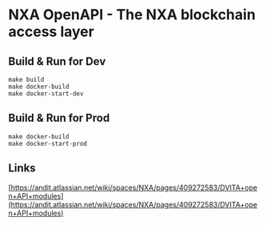 NXA OpenAPI - The NXA blockchain access layer
=============================================

Build & Run for Dev
-------------------

    make build
    make docker-build
    make docker-start-dev


Build & Run for Prod
--------------------

    make docker-build
    make docker-start-prod


Links
-----
[https://andit.atlassian.net/wiki/spaces/NXA/pages/409272583/DVITA+open+API+modules](https://andit.atlassian.net/wiki/spaces/NXA/pages/409272583/DVITA+open+API+modules)  

